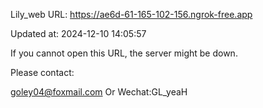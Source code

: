 Lily_web URL: https://ae6d-61-165-102-156.ngrok-free.app

Updated at: 2024-12-10 14:05:57

If you cannot open this URL, the server might be down.

Please contact: 

goley04@foxmail.com Or Wechat:GL_yeaH
